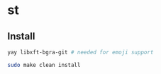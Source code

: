 # st

## Install
```sh
yay libxft-bgra-git # needed for emoji support
```

```sh
sudo make clean install
```